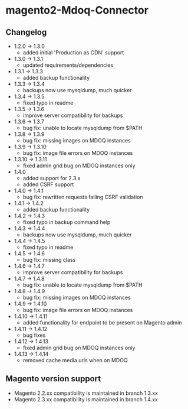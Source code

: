 # magento2-Mdoq-Connector

## Changelog
- 1.2.0 -> 1.3.0
    - added initial 'Production as CDN' support
- 1.3.0 -> 1.3.1
    - updated requirements/dependencies
- 1.3.1 -> 1.3.3
    - added backup functionality
- 1.3.3 -> 1.3.4
    - backups now use mysqldump, much quicker
- 1.3.4 -> 1.3.5
    - fixed typo in readme
- 1.3.5 -> 1.3.6
    - improve server compatibility for backups
- 1.3.6 -> 1.3.7
    - bug fix: unable to locate mysqldump from $PATH
- 1.3.8 -> 1.3.9
    - bug fix: missing images on MDOQ instances
- 1.3.9 -> 1.3.10
    - bug fix: image file errors on MDOQ instances
- 1.3.10 -> 1.3.11
    - fixed admin grid bug on MDOQ instances only
- 1.4.0 
    - added support for 2.3.x
    - added CSRF support
- 1.4.0 -> 1.4.1
    - bug fix: rewritten requests failing CSRF validation
- 1.4.1 -> 1.4.2
    - added backup functionality
- 1.4.2 -> 1.4.3
    - fixed typo in backup command help
- 1.4.3 -> 1.4.4
    - backups now use mysqldump, much quicker
- 1.4.4 -> 1.4.5
    - fixed typo in readme
- 1.4.5 -> 1.4.6
    - bug fix: missing class
- 1.4.6 -> 1.4.7
    - improve server compatibility for backups
- 1.4.7 -> 1.4.8
    - bug fix: unable to locate mysqldump from $PATH
- 1.4.8 -> 1.4.9
    - bug fix: missing images on MDOQ instances
- 1.4.9 -> 1.4.10
    - bug fix: image file errors on MDOQ instances
- 1.4.10 -> 1.4.11
    - added functionality for endpoint to be present on Magento admin
- 1.4.11 -> 1.4.12
    - bug fixes
- 1.4.12 -> 1.4.13
    - fixed admin grid bug on MDOQ instances only
- 1.4.13 -> 1.4.14
    - removed cache media urls when on MDOQ

## Magento version support
 - Magento 2.2.xx compatibility is maintained in branch 1.3.xx
 - Magento 2.3.xx compatibility is maintained in branch 1.4.xx

